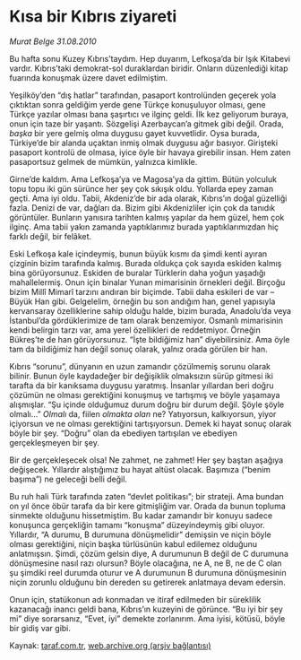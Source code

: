 # Kısa bir Kıbrıs ziyareti

*Murat Belge 31.08.2010*

<div class="yazi"><p>Bu hafta sonu Kuzey Kıbrıs’taydım. Hep duyarım, Lefkoşa’da bir Işık Kitabevi vardır. Kıbrıs’taki demokrat-sol duraklardan biridir. Onların düzenlediği kitap fuarında konuşmak üzere davet edilmiştim.</p>
<p>Yeşilköy’den “dış hatlar” tarafından, pasaport kontrolünden geçerek yola çıktıktan sonra geldiğim yerde gene Türkçe konuşuluyor olması, gene Türkçe yazılar olması bana şaşırtıcı ve ilginç geldi. İlk kez geliyorum buraya, onun için taze bir yaşantı. Sözgelişi Azerbaycan’a gitmek gibi değil. Orada, <i>başka</i> bir yere gelmiş olma duygusu gayet kuvvetlidir. Oysa burada, Türkiye’de bir alanda uçaktan inmiş olmak duygusu ağır basıyor. Girişteki pasaport kontrolü de olmasa, iyice öyle bir havaya girebilir insan. Hem zaten pasaportsuz gelmek de mümkün, yalnızca kimlikle.</p>
<p>Girne’de kaldım. Ama Lefkoşa’ya ve Magosa’ya da gittim. Bütün yolculuk topu topu iki gün sürünce her şey çok sıkışık oldu. Yollarda epey zaman geçti. Ama iyi oldu. Tabii, Akdeniz’de bir ada olarak, Kıbrıs’ın doğal güzelliği fazla. Denizi de var, dağları da. Bizim gibi Akdenizliler için çok da tanıdık görüntüler. Bunların yanısıra tarihten kalmış yapılar da hem güzel, hem çok ilginç. Ama tabii yakın zamanda yaptıklarımız burada yaptıklarımızdan hiç farklı değil, bir felâket.</p>
<p>Eski Lefkoşa kale içindeymiş, bunun büyük kısmı da şimdi kenti ayıran çizginin bizim tarafında kalmış. Burada oldukça çok sayıda eskiden kalmış bina görüyorsunuz. Eskiden de buralar Türklerin daha yoğun yaşadığı mahallelermiş. Onun için binalar Yunan mimarisinin örnekleri değil. Birçoğu bizim Millî Mimarî tarzını andıran bir biçimde. Tabii daha eskileri de var –Büyük Han gibi. Gelgelelim, örneğin bu son andığım han, genel yapısıyla kervansaray özelliklerine sahip olduğu halde, bizim burada, Anadolu’da veya İstanbul’da gördüklerimize de tam olarak benzemiyor. Osmanlı mimarisinin kendi belirgin tarzı var, ama yerel özellikleri de reddetmiyor. Örneğin Bükreş’te de han görüyorsunuz. “İşte bildiğimiz han” diyebilirsiniz. Ama öyle tam da bildiğimiz han değil sonuç olarak, yalnız orada görülen bir han.</p>
<p>Kıbrıs “sorunu”, dünyanın en uzun zamandır çözülmemiş sorunu olarak bilinir. Bunun öyle kaydadeğer bir değişiklik olmaksızın sürüp gitmesi iki tarafta da bir kanıksama duygusu yaratmış. İnsanlar yıllardan beri doğru çözümün ne olması gerektiğini konuşmuş ve tartışmış ve böyle yaşamaya alışmışlar. “Şu içinde olduğumuz durum doğru bir durum değil. Şöyle şöyle olmalı...” <i>Olmalı</i> da, fiilen <i>olmakta olan</i> ne? Yatıyorsun, kalkıyorsun, yiyor içiyorsun ve ne olması gerektiğini tartışıyorsun. Demek ki hayat sonuç olarak böyle bir şey. “Doğru” olan da ebediyen tartışılan ve ebediyen gerçekleşmeyen bir şey.</p>
<p>Bir de gerçekleşecek olsa! Ne zahmet, ne zahmet! Her şey baştan aşağıya değişecek. Yıllardır alıştığımız bu hayat altüst olacak. Başımıza (“benim başıma”) ne geleceği belli değil. </p>
<p>Bu ruh hali Türk tarafında zaten “devlet politikası”; bir strateji. Ama bundan on yıl önce öbür tarafa da bir kere gitmişliğim var. Orada da bunun topluma sinmekte olduğunu hissetmiştim. Bu kadar zamandır bir konuyu sadece konuşunca gerçekliğin tamamı “konuşma” düzeyindeymiş gibi oluyor. Yıllardır, “A durumu, B durumuna dönüşmelidir” demişsin ve niçin böyle olması gerektiğini, niçin başka türlüsünün kabul edilemez olduğunu anlatmışsın. Şimdi, çözüm gelsin diye, A durumunun B değil de C durumuna dönüşmesine nasıl razı olursun? Böyle olacağına, ne A, ne B, ne de C olan şu şimdiki reel durumda oturur ve A durumunun B durumuna dönüşmesinin niçin zorunlu olduğunu bin dereden su getirerek anlatmaya devam edersin.</p>
<p>Onun için, statükonun adı konmadan ve itiraf edilmeden bir süreklilik kazanacağı inancı geldi bana, Kıbrıs’ın kuzeyini de görünce. “Bu iyi bir şey mi” diye sorarsanız, “Evet, iyi” demekte zorlanırım. Ama iyisi, kötüsü, böyle bir gidiş var gibi. </p></div>

Kaynak: [taraf.com.tr](http://www.taraf.com.tr:80/murat-belge/makale-kisa-bir-kibris-ziyareti.htm), [web.archive.org (arşiv bağlantısı)](http://web.archive.org/web/20100901105555/http://www.taraf.com.tr:80/murat-belge/makale-kisa-bir-kibris-ziyareti.htm)
